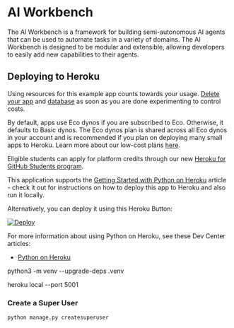 # AI Workbench

The AI Workbench is a framework for building semi-autonomous AI agents that can be used to automate tasks in a variety of domains. The AI Workbench is designed to be modular and extensible, allowing developers to easily add new capabilities to their agents.

## Deploying to Heroku

Using resources for this example app counts towards your usage. [Delete your app](https://devcenter.heroku.com/articles/heroku-cli-commands#heroku-apps-destroy) and [database](https://devcenter.heroku.com/articles/heroku-postgresql#removing-the-add-on) as soon as you are done experimenting to control costs.

By default, apps use Eco dynos if you are subscribed to Eco. Otherwise, it defaults to Basic dynos. The Eco dynos plan is shared across all Eco dynos in your account and is recommended if you plan on deploying many small apps to Heroku. Learn more about our low-cost plans [here](https://blog.heroku.com/new-low-cost-plans).

Eligible students can apply for platform credits through our new [Heroku for GitHub Students program](https://blog.heroku.com/github-student-developer-program).

This application supports the [Getting Started with Python on Heroku](https://devcenter.heroku.com/articles/getting-started-with-python) article - check it out for instructions on how to deploy this app to Heroku and also run it locally.

Alternatively, you can deploy it using this Heroku Button:

[![Deploy](https://www.herokucdn.com/deploy/button.svg)](https://www.heroku.com/deploy?template=https://github.com/heroku/python-getting-started)

For more information about using Python on Heroku, see these Dev Center articles:

- [Python on Heroku](https://devcenter.heroku.com/categories/python)

python3 -m venv --upgrade-deps .venv

heroku local --port 5001

### Create a Super User

```bash
python manage.py createsuperuser
```
